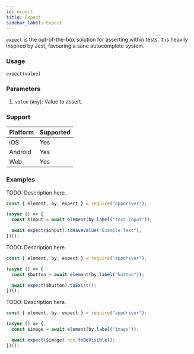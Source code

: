 ```yaml
---
id: expect
title: Expect
sidebar_label: Expect
---
```


`expect` is the out-of-the-box solution for asserting within tests. It is heavily inspired by Jest, favouring a sane autocomplete system.

### Usage

```text
expect(value)
```

### Parameters

1. `value` (`Any`): Value to assert.

### Support

| Platform | Supported |
| -------- | --------- |
| iOS      | Yes       |
| Android  | Yes       |
| Web      | Yes       |

### Examples

TODO: Description here.

```javascript
const { element, by, expect } = require("appdriver");

(async () => {
  const $input = await element(by.label("text-input"));

  await expect($input).toHaveValue("Example Text");
})();
```

TODO: Description here.

```javascript
const { element, by, expect } = require("appdriver");

(async () => {
  const $button = await element(by.label("button"));

  await expect($button).toExist();
})();
```

TODO: Description here.

```javascript
const { element, by, expect } = require("appdriver");

(async () => {
  const $image = await element(by.label("image"));

  await expect($image).not.toBeVisible();
})();
```